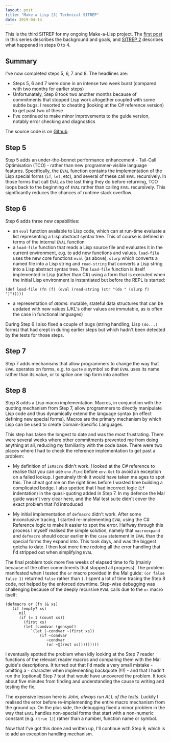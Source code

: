 ```yaml
---
layout: post
title: "Make a Lisp [3] Technical SITREP"
date: 2019-04-14
---
```


This is the third SITREP for my ongoing Make-a-Lisp project. The [first post](https://www.non-kinetic-effects.co.uk/blog/2019/01/01/MAL-1) in this series describes the background and goals, and [SITREP 2](https://www.non-kinetic-effects.co.uk/blog/2019/01/21/MAL-2) describes what happened in steps 0 to 4.

## Summary

I've now completed steps 5, 6, 7 and 8. The headlines are:
* Steps 5, 6 and 7 were done in an intense two week burst (compared with two months for earlier steps)
* Unfortunately, Step 8 took two another months because of commitments that stopped Lisp work altogether coupled with some subtle bugs. I resorted to cheating (looking at the C# reference version) to get past two of these
* I've continued to make minor improvements to the guide version, notably error checking and diagnostics

The source code is on [Github](https://github.com/KineticLensman/JK-s-Lisp/tree/master/Mal-step-8c).

## Step 5

Step 5 adds an under-the-bonnet performance enhancement - Tail-Call Optimisation (TCO) - rather than new programmer-visible language features. Specifically, the `EVAL` function contains the implementation of the Lisp special forms (`if`, `let`, etc), and several of these call `EVAL` recursively. In those forms that call `EVAL` as the last thing they do before returning, TCO loops back to the beginning of `EVAL` rather than calling `EVAL` recursively. This significantly reduces the chances of runtime stack overflow.

## Step 6
Step 6 adds three new capabilities:
* an `eval` function available to Lisp code, which can at run-time evaluate a list representing a Lisp abstract syntax tree. This of course is defined in terms of the internal `EVAL` function
* a `load-file` function that reads a Lisp source file and evaluates it in the current environment, e.g. to add new functions and values. `load-file` uses the new core functions `eval` (as above), `slurp` which converts a named file into a Lisp string and `read-string` that converts a Lisp string into a Lisp abstract syntax tree. The `load-file` function is itself implemented in Lisp (rather than C#) using a form that is executed when the initial Lisp environment is instantiated but before the REPL is started:
```
(def load-file (fn (f) (eval (read-string (str "(do " (slurp f) ")")))))
```
* a representation of *atoms*: mutable, stateful data structures that can be updated with new values (JKL's other values are immutable, as is often the case in functional languages)

During Step 6 I also fixed a couple of bugs (string handling, Lisp `(do...)` forms) that had crept in during earlier steps but which hadn't been detected by the tests for those steps.

## Step 7

Step 7 adds mechanisms that allow programmers to change the way that `EVAL` operates on forms, e.g. to `quote` a symbol so that `EVAL` uses its name rather than its value, or to splice one lisp form into another.

## Step 8

Step 8 adds a Lisp macro implementation. Macros, in conjunction with the quoting mechanism from Step 7, allow programmers to directly manipulate Lisp code and thus dynamically extend the language syntax (in effect defining new special forms). Macros are the primary mechanism by which Lisp can be used to create Domain-Specific Languages.

This step has taken the longest to date and was the most frustrating. There were several weeks where other commitments prevented me from doing anything at all, reducing my familiarity with the code base. There were two places where I had to check the reference implementation to get past a problem:

* My definition of `isMacro` didn't work. I looked at the C# reference to realise that you can use `env.Find` before `env.Get` to avoid an exception on a failed lookup. I genuinely think it would have taken me ages to spot this. The cheat got me on the right lines before I wasted time building a complicated bodge. I also spotted that I had incorrect logic (`if` indentation) in the quasi-quoting added in Step 7. In my defence the Mal guide wasn't very clear here, and the Mal test suite didn't cover the exact problem that I'd introduced

* My initial implementation of `defmacro` didn't work. After some inconclusive tracing, I started re-implementing `EVAL` using the C# Reference logic to make it easier to spot the error. Halfway through this process I myself realised the simple solution, namely that `macroexpand` and `defmacro` should occur earlier in the `case` statement in `EVAL` than the special forms they expand into. This took days, and was the biggest gotcha to date. I then lost more time redoing all the error handling that I'd stripped out when simplifying `EVAL`

The final problem took more five weeks of elapsed time to fix (mainly because of the other commitments that stopped all progress). The problem manifested when I tested the `or` macro provided in the Mal guide: `(or false false 1)` returned `false` rather than `1`. I spent a lot of time tracing the Step 8 code, not helped by the enforced downtime. Step-wise debugging was challenging because of the deeply recursive `EVAL` calls due to the `or` macro itself:

```
(defmacro or (fn (& xs)
   (if (empty? xs)
      nil
      (if (= 1 (count xs))
        (first xs)
        (let (condvar (gensym))
           `(let (~condvar ~(first xs))
               (if ~condvar
                  ~condvar
                  (or ~@(rest xs)))))))))
```
I eventually spotted the problem when idly looking at the Step 7 reader functions of the relevant reader macros and comparing them with the Mal guide's descriptions. It turned out that I'd made a very small mistake - omitting a `~` character when implementing backquote (!!!) - and that I hadn't run the (optional) Step 7 test that would have uncovered the problem. It took about five minutes from finding and understanding the cause to writing and testing the fix. 

The expensive lesson here is *John, always run ALL of the tests*. Luckily I realised the error before re-implementing the entire macro mechanism from the ground up. On the plus side, the debugging fixed a minor problem in the way that `EVAL` handles non-special forms that start with a non-numeric constant (e.g. `(true 1)`) rather than a number, function name or symbol.

Now that I've got this done and written up, I'll continue with Step 9, which is to add an exception handling mechanism.
